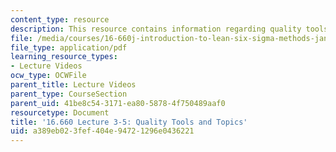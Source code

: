 ```yaml
---
content_type: resource
description: This resource contains information regarding quality tools and topics.
file: /media/courses/16-660j-introduction-to-lean-six-sigma-methods-january-iap-2012/a389eb023fef404e94721296e0436221_MIT16_660JIAP12_3-5.pdf
file_type: application/pdf
learning_resource_types:
- Lecture Videos
ocw_type: OCWFile
parent_title: Lecture Videos
parent_type: CourseSection
parent_uid: 41be8c54-3171-ea80-5878-4f750489aaf0
resourcetype: Document
title: '16.660 Lecture 3-5: Quality Tools and Topics'
uid: a389eb02-3fef-404e-9472-1296e0436221
---
```

